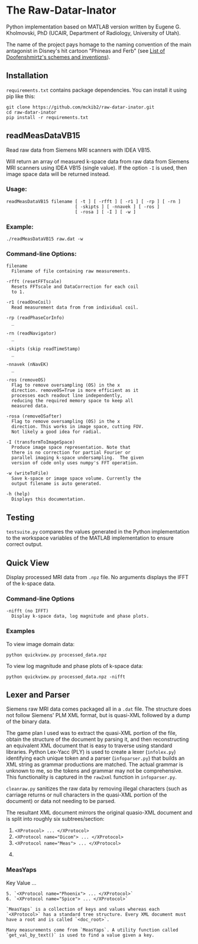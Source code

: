 # The Raw-Datar-Inator

Python implementation based on MATLAB version written by Eugene G. Kholmovski, PhD (UCAIR, Department of Radiology, University of Utah).

The name of the project pays homage to the naming convention of the main antagonist in Disney's hit cartoon "Phineas and Ferb" (see <a href="http://phineasandferb.wikia.com/wiki/List_of_Doofenshmirtz%27s_schemes_and_inventions">List of Doofenshmirtz's schemes and inventions</a>).

## Installation

`requirements.txt` contains package dependencies.  You can install it using pip like this:

```
git clone https://github.com/mckib2/raw-datar-inator.git
cd raw-datar-inator
pip install -r requirements.txt
```

## readMeasDataVB15

Read raw data from Siemens MRI scanners with IDEA VB15.

 Will return an array of measured k-space data from raw data from
 Siemens MRI scanners using IDEA VB15 (single value). If the option
 `-I` is used, then image space data will be returned instead.

### Usage:
```
readMeasDataVB15 filename [ -t ] [ -rfft ] [ -r1 ] [ -rp ] [ -rn ]
                          [ -skipts ] [ -nnavek ] [ -ros ]
                          [ -rosa ] [ -I ] [ -w ]
```

### Example:
```./readMeasDataVB15 raw.dat -w```

### Command-line Options:
```
filename
  Filename of file containing raw measurements.
                    
-rfft (resetFFTscale)
  Resets FFTscale and DataCorrection for each coil
  to 1.

-r1 (readOneCoil)
  Read measurement data from from individual coil.

-rp (readPhaseCorInfo)
  _

-rn (readNavigator)
  _

-skipts (skip readTimeStamp)
  _

-nnavek (nNavEK)
  _

-ros (removeOS)
  Flag to remove oversampling (OS) in the x
  direction. removeOS=True is more efficient as it
  processes each readout line independently,
  reducing the required memory space to keep all
  measured data.

-rosa (removeOSafter)
  Flag to remove oversampling (OS) in the x
  direction. This works in image space, cutting FOV.
  Not likely a good idea for radial.

-I (transformToImageSpace)
  Produce image space representation. Note that
  there is no correction for partial Fourier or
  parallel imaging k-space undersampling.  The given
  version of code only uses numpy's FFT operation.

-w (writeToFile)
  Save k-space or image space volume. Currently the
  output filename is auto generated.
    
-h (help)
  Displays this documentation.
```

## Testing

`testsuite.py` compares the values generated in the Python implementation to the workspace variables of the MATLAB implementation to ensure correct output.

## Quick View

Display processed MRI data from `.npz` file.  No arguments displays the IFFT of the k-space data.

### Command-line Options
```
-nifft (no IFFT)
  Display k-space data, log magnitude and phase plots.
```

### Examples

To view image domain data:
```
python quickview.py processed_data.npz
```

To view log magnitude and phase plots of k-space data:
```
python quickview.py processed_data.npz -nifft
```

## Lexer and Parser

Siemens raw MRI data comes packaged all in a `.dat` file. The structure does not follow Siemens' PLM XML format, but is quasi-XML followed by a dump of the binary data.

The game plan I used was to extract the quasi-XML portion of the file, obtain the structure of the document by parsing it, and then reconstructing an equivalent XML document that is easy to traverse using standard libraries.  Python Lex-Yacc (PLY) is used to create a lexer (`infolex.py`) identifying each unique token and a parser (`infoparser.py`) that builds an XML string as grammar productions are matched. The actual grammar is unknown to me, so the tokens and grammar may not be comprehensive. This functionality is captured in the `raw2xml` function in `infoparser.py`.

`cleanraw.py` sanitizes the raw data by removing illegal characters (such as carriage returns or null characters in the quasi-XML portion of the document) or data not needing to be parsed.

The resultant XML document mirrors the original quasio-XML document and is split into roughly six subtrees/section:
1. `<XProtocol> ... </XProtocol>`
2. `<XProtocol name="Dicom"> ... </XProtocol>`
3. `<XProtocol name="Meas"> ... </XProtocol>`
4. ```
 ### MeasYaps ###
 <value>Key</value>
 <value>Value</value>
 ...
```
5. `<XProtocol name="Phoenix"> ... </XProtocol>`
6. `<XProtocol name="Spice"> ... </XProtocol>`

`MeasYaps` is a collection of keys and values whereas each `<XProtocol>` has a standard tree structure. Every XML document must have a root and is called `<doc_root>`.

Many measurements come from `MeasYaps`. A utility function called `get_val_by_text()` is used to find a value given a key.
